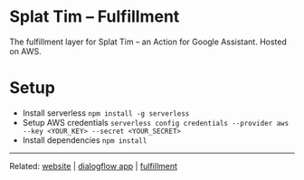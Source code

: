 # Splat Tim – Fulfillment

The fulfillment layer for Splat Tim – an Action for Google Assistant. Hosted on AWS.

# Setup

- Install serverless `npm install -g serverless`
- Setup AWS credentials `serverless config credentials --provider aws --key <YOUR_KEY> --secret <YOUR_SECRET>`
- Install dependencies `npm install`

---

Related: [website](https://github.com/marcorei/splattim-website) | [dialogflow app](https://github.com/marcorei/splattim-dialogflow) | [fulfillment](https://github.com/marcorei/splattim-fulfillment)